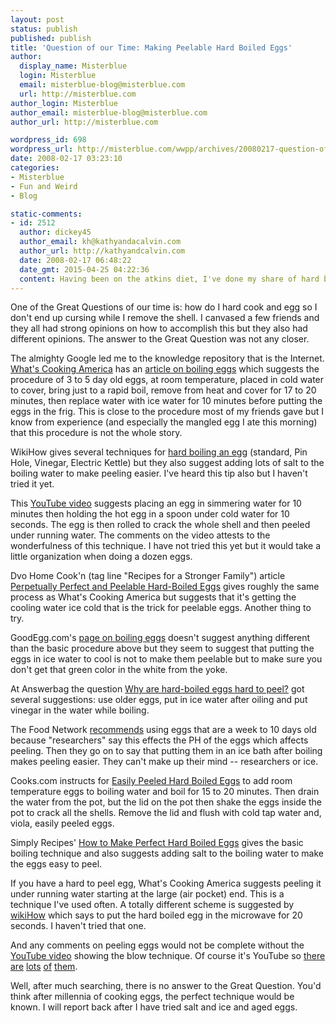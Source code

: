```yaml
---
layout: post
status: publish
published: publish
title: 'Question of our Time: Making Peelable Hard Boiled Eggs'
author:
  display_name: Misterblue
  login: Misterblue
  email: misterblue-blog@misterblue.com
  url: http://misterblue.com
author_login: Misterblue
author_email: misterblue-blog@misterblue.com
author_url: http://misterblue.com

wordpress_id: 698
wordpress_url: http://misterblue.com/wwpp/archives/20080217-question-of-our-time-making-peelable-hard-boiled-eggs
date: 2008-02-17 03:23:10
categories:
- Misterblue
- Fun and Weird
- Blog

static-comments:
- id: 2512
  author: dickey45
  author_email: kh@kathyandacalvin.com
  author_url: http://kathyandcalvin.com
  date: 2008-02-17 06:48:22
  date_gmt: 2015-04-25 04:22:36
  content: Having been on the atkins diet, I've done my share of hard boiled eggs.  I simply take cold eggs out of the fridge, put them in boiling water for 10 minutes.  Take them out and put them back in the fridge.  They are relatively easy to peel after being cooled.
---
```

One of the Great Questions of our time is: how do I hard cook and egg so I don't end up cursing while I remove the shell. I canvased a few friends and they all had strong opinions on how to accomplish this but they also had different opinions. The answer to the Great Question was not any closer.
<p>
The almighty Google led me to the knowledge repository that is the Internet. <a href="http://whatscookingamerica.net/">What's Cooking America</a>  has an <a href="http://whatscookingamerica.net/Eggs/BoiledEggs.htm">article on boiling eggs</a> which suggests the procedure of 3 to 5 day old eggs, at room temperature, placed in cold water to cover, bring just to a rapid boil, remove from heat and cover for 17 to 20 minutes, then replace water with ice water for 10 minutes before putting the eggs in the frig. This is close to the procedure most of my friends gave but I know from experience (and especially the mangled egg I ate this morning) that this procedure is not the whole story.
</p><p>
WikiHow gives  several techniques for <a href="http://www.wikihow.com/Hard-Boil-an-Egg">hard boiling an egg</a> (standard, Pin Hole, Vinegar, Electric Kettle) but they also suggest adding lots of salt to the boiling water to make peeling easier. I've heard this tip also but I haven't tried it yet.
</p><p>
This <a href="http://www.youtube.com/watch?v=zf7i2iIJwFc">YouTube video</a> suggests placing an egg in simmering water for 10 minutes then holding the hot egg in a spoon under cold water for 10 seconds. The egg is then rolled to crack the whole shell and then peeled under running water. The comments on the video attests to the wonderfulness of this technique. I have not tried this yet but it would take a little organization when doing a dozen eggs.
</p><p>
<!--more-->
Dvo Home Cook'n (tag line "Recipes for a Stronger Family") article <a href="http://www.dvo.com/newsletter/monthly/2004/august/door.html">Perpetually Perfect and Peelable Hard-Boiled Eggs</a> gives roughly the same process as What's Cooking America but suggests that it's getting the cooling water ice cold that is the trick for peelable eggs. Another thing to try.
</p><p>
GoodEgg.com's <a href="http://www.goodegg.com/boiledegg.html">page on boiling eggs</a> doesn't suggest anything different than the basic procedure above but they seem to suggest that putting the eggs in ice water to cool is not to make them peelable but to make sure you don't get that green color in the white from the yoke.
</p><p>
At Answerbag the question <a href="http://www.answerbag.com/q_view/163553">Why are hard-boiled eggs hard to peel?</a> got several suggestions: use older eggs, put in ice water after  oiling and put vinegar in the water while boiling. 
</p><p>
The Food Network  <a href="http://www.foodnetwork.com/food/ck_culinary_qa/article/0,1971,FOOD_9796_1702229,00.html">recommends</a> using eggs that are a week to 10 days old because "researchers" say this effects the PH of the eggs which affects peeling. Then they go on to say that putting them in an ice bath after boiling makes peeling  easier. They can't make up their mind -- researchers or ice. 
</p><p>
Cooks.com instructs for <a href="http://www.cooks.com/rec/view/0,1616,146183-246205,00.html">Easily Peeled Hard Boiled Eggs</a> to add room temperature eggs to boiling water and boil for 15 to 20 minutes. Then drain the water from the pot, but the lid on the pot then shake the eggs inside the pot to crack all the shells. Remove the lid and flush with cold tap water and, viola, easily peeled eggs.
</p><p>
Simply Recipes' <a href="http://www.elise.com/recipes/archives/005251how_to_make_perfect_hard_boiled_eggs.php">How to Make Perfect Hard Boiled Eggs</a> gives the basic boiling technique and also suggests adding salt to the boiling water to make the eggs easy to peel. 
</p><p>
If you have a hard to peel egg, What's Cooking America suggests peeling it under running water starting at the large (air pocket) end. This is a technique I've used often. A totally different scheme is suggested by <a href="http://www.wikihow.com/Peel-a-Difficult-Hard-Boiled-Egg">wikiHow</a> which says to put the hard boiled egg in the microwave for 20 seconds. I haven't tried that one.
</p><p>
And any comments on peeling eggs would not be complete without the <a href="http://www.youtube.com/watch?v=bGWigngcIDo">YouTube video</a> showing the blow technique. Of course it's YouTube so <a href="http://www.youtube.com/watch?v=1uyR8QmSprM">there</a> <a href="http://www.youtube.com/watch?v=bAqcN996ly8">are</a> <a href="http://www.youtube.com/watch?v=9BYXJQaRAI0">lots</a> <a href="http://www.youtube.com/watch?v=UcoK8T8OF1I">of</a> <a href="http://www.youtube.com/watch?v=g7YArjcWcPE">them</a>.
</p><p>
Well, after much searching, there is no answer to the Great Question. You'd think after millennia of cooking eggs, the perfect technique would be known. I will report back after I have tried salt and ice
and aged eggs.
</p>
